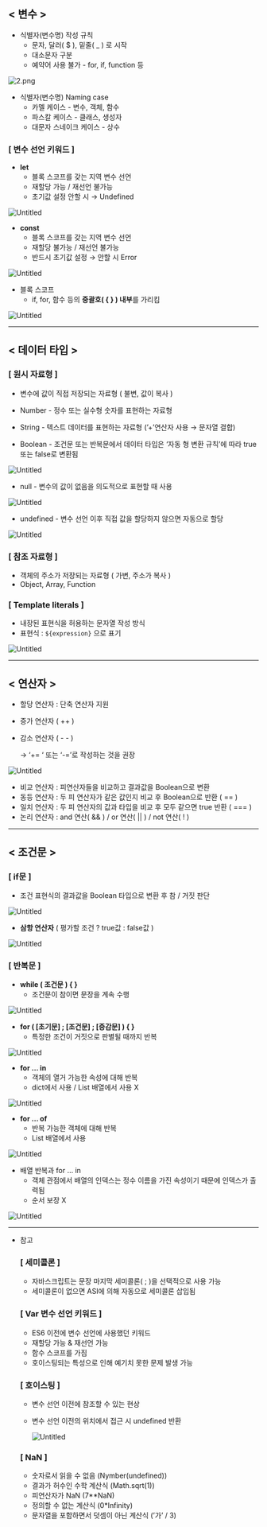 ## < 변수 >

- 식별자(변수명) 작성 규칙
    - 문자, 달러( $ ), 밑줄( _ ) 로 시작
    - 대소문자 구분
    - 예약어 사용 불가 - for, if, function 등

![2.png](https://prod-files-secure.s3.us-west-2.amazonaws.com/d19f9ad3-44f2-4548-913d-7640fdb34526/4416354d-c503-4c6f-be60-c4da0043c0cf/2.png)

- 식별자(변수명) Naming case
    - 카멜 케이스 - 변수, 객체, 함수
    - 파스칼 케이스 - 클래스, 생성자
    - 대문자 스네이크 케이스 - 상수

### [ 변수 선언 키워드 ]

- **let**
    - 블록 스코프를 갖는 지역 변수 선언
    - 재할당 가능 / 재선언 불가능
    - 초기값 설정 안할 시 → Undefined

![Untitled](https://prod-files-secure.s3.us-west-2.amazonaws.com/d19f9ad3-44f2-4548-913d-7640fdb34526/bcd30e23-fe8c-4087-be3e-d31e6ffb7610/Untitled.png)

- **const**
    - 블록 스코프를 갖는 지역 변수 선언
    - 재할당 불가능 / 재선언 불가능
    - 반드시 초기값 설정 → 안할 시 Error

![Untitled](https://prod-files-secure.s3.us-west-2.amazonaws.com/d19f9ad3-44f2-4548-913d-7640fdb34526/a2f97bb6-8a09-4db4-a04e-875decf990ea/Untitled.png)

- 블록 스코프
    - if, for, 함수 등의 **중괄호( { } ) 내부**를 가리킴

![Untitled](https://prod-files-secure.s3.us-west-2.amazonaws.com/d19f9ad3-44f2-4548-913d-7640fdb34526/3926d0d7-88ad-4996-b7f7-cb3588027da7/Untitled.png)

---

## < 데이터 타입 >

### [ 원시 자료형 ]

- 변수에 값이 직접 저장되는 자료형 ( 불변, 값이 복사 )
- Number - 정수 또는 실수형 숫자를 표현하는 자료형
- String - 텍스트 데이터를 표현하는 자료형 (’+’연산자 사용 → 문자열 결합)

- Boolean - 조건문 또는 반복문에서 데이터 타입은 ‘자동 형 변환 규칙’에 따라 true 또는 false로 변환됨

![Untitled](https://prod-files-secure.s3.us-west-2.amazonaws.com/d19f9ad3-44f2-4548-913d-7640fdb34526/97cb701d-b93f-4313-a1cb-daa3bef05a7c/Untitled.png)

- null - 변수의 값이 없음을 의도적으로 표현할 때 사용

![Untitled](https://prod-files-secure.s3.us-west-2.amazonaws.com/d19f9ad3-44f2-4548-913d-7640fdb34526/9d7e2ae9-2530-455b-a9b3-c28930406cb5/Untitled.png)

- undefined - 변수 선언 이후 직접 값을 할당하지 않으면 자동으로 할당

![Untitled](https://prod-files-secure.s3.us-west-2.amazonaws.com/d19f9ad3-44f2-4548-913d-7640fdb34526/ae1904f5-bc5a-4ead-9d3c-f37563243f55/Untitled.png)

### [ 참조 자료형 ]

- 객체의 주소가 저장되는 자료형 ( 가변, 주소가 복사 )
- Object, Array, Function

### [ Template literals ]

- 내장된 표현식을 허용하는 문자열 작성 방식
- 표현식 : `${expression}` 으로 표기

![Untitled](https://prod-files-secure.s3.us-west-2.amazonaws.com/d19f9ad3-44f2-4548-913d-7640fdb34526/7a338ed0-0d97-4946-961f-f6c96a0bfa6a/Untitled.png)

---

## < 연산자 >

- 할당 연산자 : 단축 연산자 지원

- 증가 연산자 ( ++ )
- 감소 연산자 ( - - )
    
    → ‘+= ‘ 또는 ‘-=’로 작성하는 것을 권장
    

![Untitled](https://prod-files-secure.s3.us-west-2.amazonaws.com/d19f9ad3-44f2-4548-913d-7640fdb34526/2defd898-92d0-4eb3-b607-ac5fdb2bbb06/Untitled.png)

- 비교 연산자 : 피연산자들을 비교하고 결과값을 Boolean으로 변환
- 동등 연산자 : 두 피 연산자가 같은 값인지 비교 후 Boolean으로 반환 ( == )
- 일치 연산자 : 두 피 연산자의 값과 타입을 비교 후 모두 같으면 true 반환 ( === )
- 논리 연산자 : and 연산( && ) / or 연산( || ) / not 연산( ! )

---

## < 조건문 >

### [ if문 ]

- 조건 표현식의 결과값을 Boolean 타입으로 변환 후 참 / 거짓 판단

![Untitled](https://prod-files-secure.s3.us-west-2.amazonaws.com/d19f9ad3-44f2-4548-913d-7640fdb34526/4c9751ee-a09d-482c-8ebc-8e5322f1df31/Untitled.png)

- **삼항 연산자** ( 평가할 조건 ? true값 : false값 )

![Untitled](https://prod-files-secure.s3.us-west-2.amazonaws.com/d19f9ad3-44f2-4548-913d-7640fdb34526/d93d1ce0-f514-4ace-91c1-d2946bdbabce/Untitled.png)

### [ 반복문 ]

- **while ( 조건문 ) { }**
    - 조건문이 참이면 문장을 계속 수행

![Untitled](https://prod-files-secure.s3.us-west-2.amazonaws.com/d19f9ad3-44f2-4548-913d-7640fdb34526/d2df67aa-9d24-454b-bdf2-903c2b921833/Untitled.png)

- **for ( [초기문] ; [조건문] ; [증감문] ) { }**
    - 특정한 조건이 거짓으로 판별될 때까지 반복

![Untitled](https://prod-files-secure.s3.us-west-2.amazonaws.com/d19f9ad3-44f2-4548-913d-7640fdb34526/1aaad904-a1aa-4572-a0f7-3ab7da5b8c14/Untitled.png)

- **for … in**
    - 객체의 열거 가능한 속성에 대해 반복
    - dict에서 사용 / List 배열에서 사용 X

![Untitled](https://prod-files-secure.s3.us-west-2.amazonaws.com/d19f9ad3-44f2-4548-913d-7640fdb34526/7181b6e1-dd69-444f-8ec9-161589b1ce1d/Untitled.png)

- **for … of**
    - 반복 가능한 객체에 대해 반복
    - List 배열에서 사용

![Untitled](https://prod-files-secure.s3.us-west-2.amazonaws.com/d19f9ad3-44f2-4548-913d-7640fdb34526/b643e88d-8445-44fe-97ff-4b20231903c8/Untitled.png)

- 배열 반복과 for … in
    - 객체 관점에서 배열의 인덱스는 정수 이름을 가진 속성이기 때문에 인덱스가 출력됨
    - 순서 보장 X

![Untitled](https://prod-files-secure.s3.us-west-2.amazonaws.com/d19f9ad3-44f2-4548-913d-7640fdb34526/f7952dda-c80c-4f8b-a6e8-6764d2b4e5d5/Untitled.png)

---

- 참고
    
    ### [ 세미콜론 ]
    
    - 자바스크립트는 문장 마지막 세미콜론( ; )을 선택적으로 사용 가능
    - 세미콜론이 없으면 ASI에 의해 자동으로 세미콜론 삽입됨
    
    ### [ Var 변수 선언 키워드 ]
    
    - ES6 이전에 변수 선언에 사용했던 키워드
    - 재할당 가능 & 재선언 가능
    - 함수 스코프를 가짐
    - 호이스팅되는 특성으로 인해 예기치 못한 문제 발생 가능
    
    ### [ 호이스팅 ]
    
    - 변수 선언 이전에 참조할 수 있는 현상
    - 변수 선언 이전의 위치에서 접근 시 undefined 반환
        
        ![Untitled](https://prod-files-secure.s3.us-west-2.amazonaws.com/d19f9ad3-44f2-4548-913d-7640fdb34526/e0cf6520-028b-42b6-b29f-91e4cfad3e4f/Untitled.png)
        
    
    ### [ NaN ]
    
    - 숫자로서 읽을 수 없음 (Nymber(undefined))
    - 결과가 허수인 수학 계산식 (Math.sqrt(1))
    - 피연산자가 NaN (7**NaN)
    - 정의할 수 없는 계산식 (0*Infinity)
    - 문자열을 포함하면서 덧셈이 아닌 계산식 (’가’ / 3)